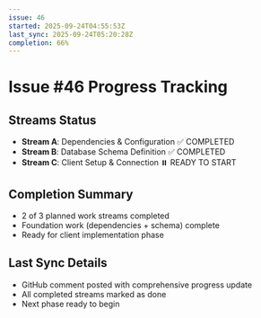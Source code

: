 ```yaml
---
issue: 46
started: 2025-09-24T04:55:53Z
last_sync: 2025-09-24T05:20:28Z
completion: 66%
---
```


# Issue #46 Progress Tracking

## Streams Status
- **Stream A**: Dependencies & Configuration ✅ COMPLETED
- **Stream B**: Database Schema Definition ✅ COMPLETED  
- **Stream C**: Client Setup & Connection ⏸️ READY TO START

## Completion Summary
- 2 of 3 planned work streams completed
- Foundation work (dependencies + schema) complete
- Ready for client implementation phase

## Last Sync Details
- GitHub comment posted with comprehensive progress update
- All completed streams marked as done
- Next phase ready to begin